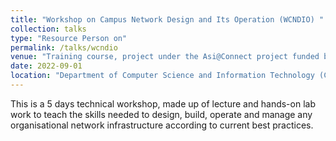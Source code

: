 ```yaml
---
title: "Workshop on Campus Network Design and Its Operation (WCNDIO) "
collection: talks
type: "Resource Person on"
permalink: /talks/wcndio
venue: "Training course, project under the Asi@Connect project funded by EC/Asi@Connect/TEIN*CC "
date: 2022-09-01
location: "Department of Computer Science and Information Technology (CSTI), Patuakhali Science and Technology University "
---
```


This is a 5 days technical workshop, made up of lecture and hands-on lab work to teach the skills needed to design, build, operate and manage any organisational network infrastructure according to current best practices. 
